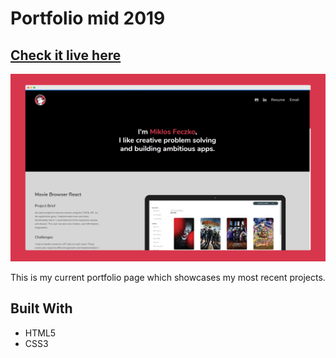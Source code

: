 # Portfolio mid 2019

## [Check it live here](https://miklosfeczko.github.io/portfolio_mid-19/)

![Thumbnail](portfolio-screen.png)

This is my current portfolio page which showcases my most recent projects.


## Built With

- HTML5
- CSS3

